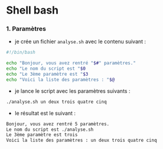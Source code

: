 
# Shell bash

### 1. Paramètres

- je crée un fichier `analyse.sh` avec le contenu suivant :

```bash 
#!/bin/bash

echo "Bonjour, vous avez rentré "$#" paramètres."
echo "Le nom du script est "$0
echo "Le 3ème paramètre est "$3
echo "Voici la liste des paramètres : "$@

``````
- je lance le script avec les paramètres suivants :

```bash
./analyse.sh un deux trois quatre cinq
``````
- le résultat est le suivant :

```bash
Bonjour, vous avez rentré 5 paramètres.
Le nom du script est ./analyse.sh
Le 3ème paramètre est trois
Voici la liste des paramètres : un deux trois quatre cinq
``````
